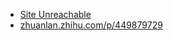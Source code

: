 - [Site Unreachable](https://wdxtub.com/csapp/thick-csapp-lab-2/2016/04/16/)
- [zhuanlan.zhihu.com/p/449879729](https://zhuanlan.zhihu.com/p/449879729)
